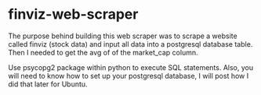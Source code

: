 # finviz-web-scraper
The purpose behind building this web scraper was to scrape a website called finviz (stock data) and input all data into a postgresql database table. Then I needed to get the avg of of the market_cap column.

Use psycopg2 package within python to execute SQL statements.
Also, you will need to know how to set up your postgresql database, I will post how I did that later for Ubuntu.
